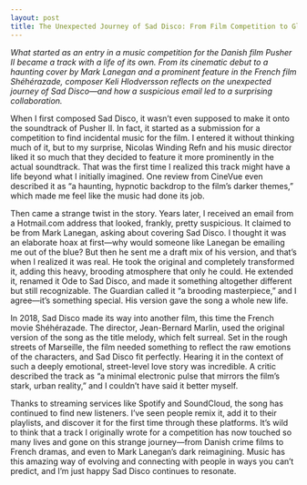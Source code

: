 ```yaml
---
layout: post
title: The Unexpected Journey of Sad Disco: From Film Competition to Global Recognition
---
```



*What started as an entry in a music competition for the Danish film *Pusher II* became a track with a life of its own. From its cinematic debut to a haunting cover by Mark Lanegan and a prominent feature in the French film *Shéhérazade*, composer Keli Hlodversson reflects on the unexpected journey of *Sad Disco*—and how a suspicious email led to a surprising collaboration.*

<!--break-->

When I first composed Sad Disco, it wasn’t even supposed to make it onto the soundtrack of Pusher II. In fact, it started as a submission for a competition to find incidental music for the film. I entered it without thinking much of it, but to my surprise, Nicolas Winding Refn and his music director liked it so much that they decided to feature it more prominently in the actual soundtrack. That was the first time I realized this track might have a life beyond what I initially imagined. One review from CineVue even described it as “a haunting, hypnotic backdrop to the film’s darker themes,” which made me feel like the music had done its job.

Then came a strange twist in the story. Years later, I received an email from a Hotmail.com address that looked, frankly, pretty suspicious. It claimed to be from Mark Lanegan, asking about covering Sad Disco. I thought it was an elaborate hoax at first—why would someone like Lanegan be emailing me out of the blue? But then he sent me a draft mix of his version, and that’s when I realized it was real. He took the original and completely transformed it, adding this heavy, brooding atmosphere that only he could. He extended it, renamed it Ode to Sad Disco, and made it something altogether different but still recognizable. The Guardian called it “a brooding masterpiece,” and I agree—it’s something special. His version gave the song a whole new life.

In 2018, Sad Disco made its way into another film, this time the French movie Shéhérazade. The director, Jean-Bernard Marlin, used the original version of the song as the title melody, which felt surreal. Set in the rough streets of Marseille, the film needed something to reflect the raw emotions of the characters, and Sad Disco fit perfectly. Hearing it in the context of such a deeply emotional, street-level love story was incredible. A critic described the track as “a minimal electronic pulse that mirrors the film’s stark, urban reality,” and I couldn’t have said it better myself.

Thanks to streaming services like Spotify and SoundCloud, the song has continued to find new listeners. I’ve seen people remix it, add it to their playlists, and discover it for the first time through these platforms. It’s wild to think that a track I originally wrote for a competition has now touched so many lives and gone on this strange journey—from Danish crime films to French dramas, and even to Mark Lanegan’s dark reimagining. Music has this amazing way of evolving and connecting with people in ways you can’t predict, and I’m just happy Sad Disco continues to resonate.